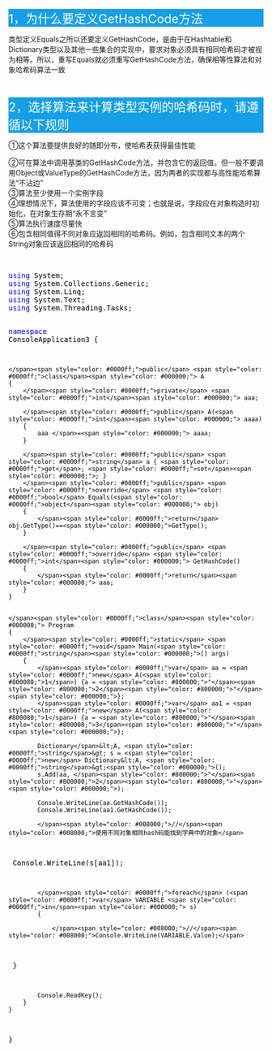 <p style="background-color: #169fe6;"><span style="font-size: 18pt; color: #ffffff;">1，为什么要定义GetHashCode方法</span></p>
<p>类型定义Equals之所以还要定义GetHashCode，是由于在Hashtable和Dictionary类型以及其他一些集合的实现中，要求对象必须具有相同哈希码才被视为相等。所以，重写Equals就必须重写GetHashCode方法，确保相等性算法和对象哈希码算法一致</p>
<p>&nbsp;</p>
<p style="background-color: #169fe6;"><span style="font-size: 18pt; color: #ffffff;">2，选择算法来计算类型实例的哈希码时，请遵循以下规则</span></p>
<p>①这个算法要提供良好的随即分布，使哈希表获得最佳性能</p>
<p>②可在算法中调用基类的GetHashCode方法，并包含它的返回值。但一般不要调用Object或ValueType的GetHashCode方法，因为两者的实现都与高性能哈希算法&ldquo;不沾边&rdquo;<br />③算法至少使用一个实例字段<br />④理想情况下，算法使用的字段应该不可变；也就是说，字段应在对象构造时初始化，在对象生存期&ldquo;永不言变&rdquo;<br />⑤算法执行速度尽量快<br />⑥包含相同值得不同对象应返回相同的哈希码。例如，包含相同文本的两个String对象应该返回相同的哈希码</p>
<p>&nbsp;</p>
<div class="cnblogs_code">
<pre><span style="color: #0000ff;">using</span><span style="color: #000000;"> System;
</span><span style="color: #0000ff;">using</span><span style="color: #000000;"> System.Collections.Generic;
</span><span style="color: #0000ff;">using</span><span style="color: #000000;"> System.Linq;
</span><span style="color: #0000ff;">using</span><span style="color: #000000;"> System.Text;
</span><span style="color: #0000ff;">using</span><span style="color: #000000;"> System.Threading.Tasks;

</span><span style="color: #0000ff;">namespace</span><span style="color: #000000;"> ConsoleApplication3
{

    </span><span style="color: #0000ff;">public</span> <span style="color: #0000ff;">class</span><span style="color: #000000;"> A
    {
        </span><span style="color: #0000ff;">private</span> <span style="color: #0000ff;">int</span><span style="color: #000000;"> aaa;

        </span><span style="color: #0000ff;">public</span> A(<span style="color: #0000ff;">int</span><span style="color: #000000;"> aaaa)
        {
            aaa </span>=<span style="color: #000000;"> aaaa;
        }

        </span><span style="color: #0000ff;">public</span> <span style="color: #0000ff;">string</span> a { <span style="color: #0000ff;">get</span>; <span style="color: #0000ff;">set</span><span style="color: #000000;">; }
        </span><span style="color: #0000ff;">public</span> <span style="color: #0000ff;">override</span> <span style="color: #0000ff;">bool</span> Equals(<span style="color: #0000ff;">object</span><span style="color: #000000;"> obj)
        {
            </span><span style="color: #0000ff;">return</span> obj.GetType()==<span style="color: #000000;">GetType();
        }

        </span><span style="color: #0000ff;">public</span> <span style="color: #0000ff;">override</span> <span style="color: #0000ff;">int</span><span style="color: #000000;"> GetHashCode()
        {
            </span><span style="color: #0000ff;">return</span><span style="color: #000000;"> aaa;
        }
    }


    </span><span style="color: #0000ff;">class</span><span style="color: #000000;"> Program
    {
        </span><span style="color: #0000ff;">static</span> <span style="color: #0000ff;">void</span> Main(<span style="color: #0000ff;">string</span><span style="color: #000000;">[] args)
        {
            </span><span style="color: #0000ff;">var</span> aa = <span style="color: #0000ff;">new</span> A(<span style="color: #800080;">1</span>) {a = <span style="color: #800000;">"</span><span style="color: #800000;">2</span><span style="color: #800000;">"</span><span style="color: #000000;">};
            </span><span style="color: #0000ff;">var</span> aa1 = <span style="color: #0000ff;">new</span> A(<span style="color: #800080;">1</span>) {a = <span style="color: #800000;">"</span><span style="color: #800000;">3</span><span style="color: #800000;">"</span><span style="color: #000000;">};

            Dictionary</span>&lt;A, <span style="color: #0000ff;">string</span>&gt; s = <span style="color: #0000ff;">new</span> Dictionary&lt;A, <span style="color: #0000ff;">string</span>&gt;<span style="color: #000000;">();
            s.Add(aa, </span><span style="color: #800000;">"</span><span style="color: #800000;">2</span><span style="color: #800000;">"</span><span style="color: #000000;">);

            Console.WriteLine(aa.GetHashCode());
            Console.WriteLine(aa1.GetHashCode());

            </span><span style="color: #008000;">//</span><span style="color: #008000;">使用不同对象相同hash码能找到字典中的对象</span>
<span style="color: #000000;">            Console.WriteLine(s[aa1]);

            </span><span style="color: #0000ff;">foreach</span> (<span style="color: #0000ff;">var</span> VARIABLE <span style="color: #0000ff;">in</span><span style="color: #000000;"> s)
            {
                
                </span><span style="color: #008000;">//</span><span style="color: #008000;">Console.WriteLine(VARIABLE.Value);</span>
<span style="color: #000000;">            }

            Console.ReadKey();
        }
    }
}</span></pre>
</div>
<p>&nbsp;</p>